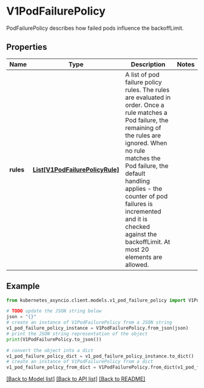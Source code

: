 # V1PodFailurePolicy

PodFailurePolicy describes how failed pods influence the backoffLimit.

## Properties

Name | Type | Description | Notes
------------ | ------------- | ------------- | -------------
**rules** | [**List[V1PodFailurePolicyRule]**](V1PodFailurePolicyRule.md) | A list of pod failure policy rules. The rules are evaluated in order. Once a rule matches a Pod failure, the remaining of the rules are ignored. When no rule matches the Pod failure, the default handling applies - the counter of pod failures is incremented and it is checked against the backoffLimit. At most 20 elements are allowed. | 

## Example

```python
from kubernetes_asyncio.client.models.v1_pod_failure_policy import V1PodFailurePolicy

# TODO update the JSON string below
json = "{}"
# create an instance of V1PodFailurePolicy from a JSON string
v1_pod_failure_policy_instance = V1PodFailurePolicy.from_json(json)
# print the JSON string representation of the object
print(V1PodFailurePolicy.to_json())

# convert the object into a dict
v1_pod_failure_policy_dict = v1_pod_failure_policy_instance.to_dict()
# create an instance of V1PodFailurePolicy from a dict
v1_pod_failure_policy_from_dict = V1PodFailurePolicy.from_dict(v1_pod_failure_policy_dict)
```
[[Back to Model list]](../README.md#documentation-for-models) [[Back to API list]](../README.md#documentation-for-api-endpoints) [[Back to README]](../README.md)



